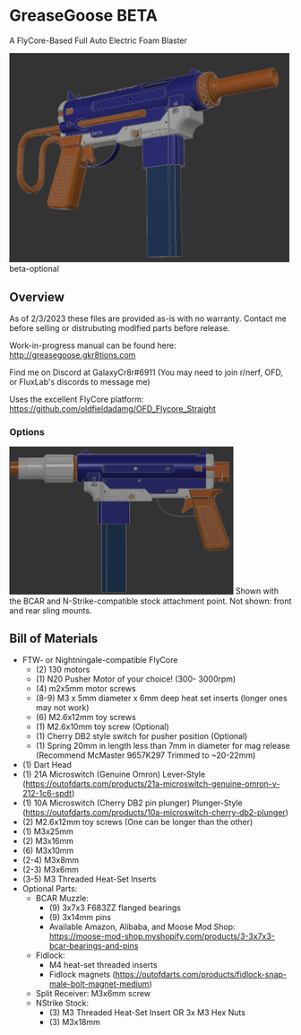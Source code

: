 # GreaseGoose BETA
A FlyCore-Based Full Auto Electric Foam Blaster

<img src="beta.png" width="500">beta-optional

## Overview

As of 2/3/2023 these files are provided as-is with no warranty. Contact me before selling or distrubuting modified parts before release.

Work-in-progress manual can be found here: http://greasegoose.gkr8tions.com

Find me on Discord at GalaxyCr8r#6911 (You may need to join r/nerf, OFD, or FluxLab's discords to message me)

Uses the excellent FlyCore platform: https://github.com/oldfieldadamg/OFD_Flycore_Straight

### Options

<img src="beta-optional.png" width="400">
Shown with the BCAR and N-Strike-compatible stock attachment point. Not shown: front and rear sling mounts.

## Bill of Materials

 - FTW- or Nightningale-compatible FlyCore
   - (2) 130 motors
   - (1) N20 Pusher Motor of your choice! (300- 3000rpm)
   - (4) m2x5mm motor screws
   - (8-9) M3 x 5mm diameter x 6mm deep heat set inserts (longer ones may not work)
   - (6) M2.6x12mm toy screws
   - (1) M2.6x10mm toy screw (Optional)
   - (1) Cherry DB2 style switch for pusher position (Optional)
   - (1) Spring 20mm in length less than 7mm in diameter for mag release (Recommend McMaster 9657K297 Trimmed to ~20-22mm)
 - (1) Dart Head
 - (1) 21A Microswitch (Genuine Omron) Lever-Style (https://outofdarts.com/products/21a-microswitch-genuine-omron-v-212-1c6-spdt)
 - (1) 10A Microswitch (Cherry DB2 pin plunger) Plunger-Style (https://outofdarts.com/products/10a-microswitch-cherry-db2-plunger)
 - (2) M2.6x12mm toy screws (One can be longer than the other)
 - (1) M3x25mm
 - (2) M3x16mm
 - (6) M3x10mm
 - (2-4) M3x8mm
 - (2-3) M3x6mm
 - (3-5) M3 Threaded Heat-Set Inserts
 - Optional Parts:
   - BCAR Muzzle:
      - (9) 3x7x3 F683ZZ flanged bearings
      - (9) 3x14mm pins
      - Available Amazon, Alibaba, and Moose Mod Shop: https://moose-mod-shop.myshopify.com/products/3-3x7x3-bcar-bearings-and-pins
   - Fidlock:
      - M4 heat-set threaded inserts
      - Fidlock magnets (https://outofdarts.com/products/fidlock-snap-male-bolt-magnet-medium)
   - Split Receiver: M3x6mm screw
   - NStrike Stock:
      - (3) M3 Threaded Heat-Set Insert OR 3x M3 Hex Nuts
      - (3) M3x18mm
